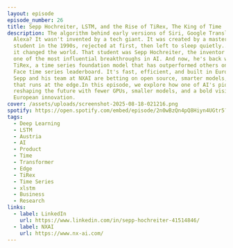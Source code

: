 ```yaml
---
layout: episode
episode_number: 26
title: Sepp Hochreiter, LSTM, and the Rise of TiRex, The King of Time
description: The algorithm behind early versions of Siri, Google Translate, and
  Alexa? It wasn't invented by a tech giant. It was created by a master's
  student in the 1990s, rejected at first, then left to sleep quietly... until
  it changed the world. That student was Sepp Hochreiter, the inventor of LSTM,
  one of the most influential breakthroughs in AI. And now, he's back with
  TiRex, a time series foundation model that has outperformed others on Hugging
  Face time series leaderboard. It's fast, efficient, and built in Europe, where
  Sepp and his team at NXAI are betting on open source, smarter models, and AI
  that runs at the edge.In this episode, we explore how one of AI's pioneers is
  reshaping the future with fewer GPUs, smaller models, and a bold vision for
  European innovation.
cover: /assets/uploads/screenshot-2025-08-18-021216.png
spotify: https://open.spotify.com/embed/episode/2n0wBzQn4pQ8Hiyn4UGtr5?utm_source=generator
tags:
  - Deep Learning
  - LSTM
  - Austria
  - AI
  - Product
  - Time
  - Transformer
  - Edge
  - TiRex
  - Time Series
  - xlstm
  - Business
  - Research
links:
  - label: LinkedIn
    url: https://www.linkedin.com/in/sepp-hochreiter-41514846/
  - label: NXAI
    url: https://www.nx-ai.com/
---
```

